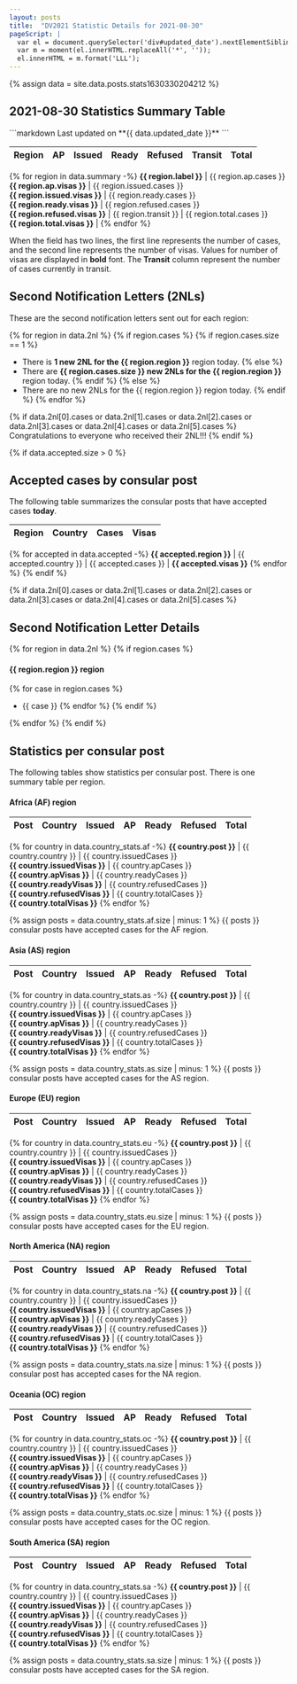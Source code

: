 ```yaml
---
layout: posts
title:  "DV2021 Statistic Details for 2021-08-30"
pageScript: |
  var el = document.querySelector('div#updated_date').nextElementSibling.querySelector('span.gs');
  var m = moment(el.innerHTML.replaceAll('*', ''));
  el.innerHTML = m.format('LLL');
---
```

{% assign data = site.data.posts.stats1630330204212 %}

## 2021-08-30 Statistics Summary Table

<div id="updated_date"></div>
```markdown
Last updated on **{{ data.updated_date }}**
```

Region | AP      | Issued      | Ready       | Refused   | Transit | Total       |
-------|---------|-------------|-------------|-----------|---------|-------------|
{% for region in data.summary -%}
**{{ region.label }}** | {{ region.ap.cases }} <br /> **{{ region.ap.visas }}** | {{ region.issued.cases }} <br /> **{{ region.issued.visas }}** | {{ region.ready.cases }} <br /> **{{ region.ready.visas }}** | {{ region.refused.cases }} <br /> **{{ region.refused.visas }}** | {{ region.transit }} | {{ region.total.cases }} <br /> **{{ region.total.visas }}** |
{% endfor %}

When the field has two lines, the first line represents the number of cases, and the second line
represents the number of visas. Values for number of visas are displayed in **bold** font.
The **Transit** column represent the number of cases currently in transit.

## Second Notification Letters (2NLs)

These are the second notification letters sent out for each region:

{% for region in data.2nl %}
{% if region.cases %}
{% if region.cases.size == 1 %}
- There is **1 new 2NL for the {{ region.region }}** region today.
{% else %}
- There are **{{ region.cases.size }} new 2NLs for the {{ region.region }}** region today.
{% endif %}
{% else %}
- There are no new 2NLs for the {{ region.region }} region today.
{% endif %}
{% endfor %}

{% if data.2nl[0].cases or data.2nl[1].cases or data.2nl[2].cases or data.2nl[3].cases or data.2nl[4].cases or data.2nl[5].cases %}
Congratulations to everyone who received their 2NL!!!
{% endif %}

{% if data.accepted.size > 0 %}
## Accepted cases by consular post

The following table summarizes the consular posts that have accepted cases **today**.

Region |                Country              |  Cases |  Visas
-------|-------------------------------------|--------|-------
{% for accepted in data.accepted -%}
**{{ accepted.region }}** | {{ accepted.country }} | {{ accepted.cases }} | **{{ accepted.visas }}**
{% endfor %}
{% endif %}

{% if data.2nl[0].cases or data.2nl[1].cases or data.2nl[2].cases or data.2nl[3].cases or data.2nl[4].cases or data.2nl[5].cases %}

## Second Notification Letter Details

{% for region in data.2nl %}
{% if region.cases %}
#### {{ region.region }} region

{% for case in region.cases %}
- {{ case }}
{% endfor %}
{% endif %}

{% endfor %}
{% endif %}

## Statistics per consular post

The following tables show statistics per consular post. There is one summary table
per region.

#### Africa (AF) region

Post |                Country              | Issued | AP | Ready | Refused | Total
-----|-------------------------------------|--------|----|-------|---------|-------
{% for country in data.country_stats.af -%}
**{{ country.post }}** | {{ country.country }} | {{ country.issuedCases }} <br /> **{{ country.issuedVisas }}** | {{ country.apCases }} <br /> **{{ country.apVisas }}** | {{ country.readyCases }} <br /> **{{ country.readyVisas }}** | {{ country.refusedCases }} <br /> **{{ country.refusedVisas }}** | {{ country.totalCases }} <br /> **{{ country.totalVisas }}**
{% endfor %}

{% assign posts = data.country_stats.af.size | minus: 1 %}
{{ posts }} consular posts have accepted cases for the AF region.

#### Asia (AS) region

Post |                Country              | Issued | AP | Ready | Refused | Total
-----|-------------------------------------|--------|----|-------|---------|-------
{% for country in data.country_stats.as -%}
**{{ country.post }}** | {{ country.country }} | {{ country.issuedCases }} <br /> **{{ country.issuedVisas }}** | {{ country.apCases }} <br /> **{{ country.apVisas }}** | {{ country.readyCases }} <br /> **{{ country.readyVisas }}** | {{ country.refusedCases }} <br /> **{{ country.refusedVisas }}** | {{ country.totalCases }} <br /> **{{ country.totalVisas }}**
{% endfor %}

{% assign posts = data.country_stats.as.size | minus: 1 %}
{{ posts }} consular posts have accepted cases for the AS region.

#### Europe (EU) region

Post |                Country              | Issued | AP | Ready | Refused | Total
-----|-------------------------------------|--------|----|-------|---------|-------
{% for country in data.country_stats.eu -%}
**{{ country.post }}** | {{ country.country }} | {{ country.issuedCases }} <br /> **{{ country.issuedVisas }}** | {{ country.apCases }} <br /> **{{ country.apVisas }}** | {{ country.readyCases }} <br /> **{{ country.readyVisas }}** | {{ country.refusedCases }} <br /> **{{ country.refusedVisas }}** | {{ country.totalCases }} <br /> **{{ country.totalVisas }}**
{% endfor %}

{% assign posts = data.country_stats.eu.size | minus: 1 %}
{{ posts }} consular posts have accepted cases for the EU region.

#### North America (NA) region

Post |                Country              | Issued | AP | Ready | Refused | Total
-----|-------------------------------------|--------|----|-------|---------|-------
{% for country in data.country_stats.na -%}
**{{ country.post }}** | {{ country.country }} | {{ country.issuedCases }} <br /> **{{ country.issuedVisas }}** | {{ country.apCases }} <br /> **{{ country.apVisas }}** | {{ country.readyCases }} <br /> **{{ country.readyVisas }}** | {{ country.refusedCases }} <br /> **{{ country.refusedVisas }}** | {{ country.totalCases }} <br /> **{{ country.totalVisas }}**
{% endfor %}

{% assign posts = data.country_stats.na.size | minus: 1 %}
{{ posts }} consular post has accepted cases for the NA region.

#### Oceania (OC) region

Post |                Country              | Issued | AP | Ready | Refused | Total
-----|-------------------------------------|--------|----|-------|---------|-------
{% for country in data.country_stats.oc -%}
**{{ country.post }}** | {{ country.country }} | {{ country.issuedCases }} <br /> **{{ country.issuedVisas }}** | {{ country.apCases }} <br /> **{{ country.apVisas }}** | {{ country.readyCases }} <br /> **{{ country.readyVisas }}** | {{ country.refusedCases }} <br /> **{{ country.refusedVisas }}** | {{ country.totalCases }} <br /> **{{ country.totalVisas }}**
{% endfor %}

{% assign posts = data.country_stats.oc.size | minus: 1 %}
{{ posts }} consular posts have accepted cases for the OC region.

#### South America (SA) region

Post |                Country              | Issued | AP | Ready | Refused | Total
-----|-------------------------------------|--------|----|-------|---------|-------
{% for country in data.country_stats.sa -%}
**{{ country.post }}** | {{ country.country }} | {{ country.issuedCases }} <br /> **{{ country.issuedVisas }}** | {{ country.apCases }} <br /> **{{ country.apVisas }}** | {{ country.readyCases }} <br /> **{{ country.readyVisas }}** | {{ country.refusedCases }} <br /> **{{ country.refusedVisas }}** | {{ country.totalCases }} <br /> **{{ country.totalVisas }}**
{% endfor %}

{% assign posts = data.country_stats.sa.size | minus: 1 %}
{{ posts }} consular posts have accepted cases for the SA region.